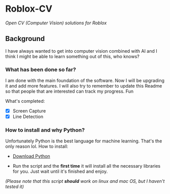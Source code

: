 # Roblox-CV #

*Open CV (Computer Vision) solutions for Roblox*

## Background ##

I have always wanted to get into computer vision combined with AI and I think I might be able to learn something out of this, who knows?

### What has been done so far? ###

I am done with the main foundation of the software.
Now I will be upgrading it and add more features. I will also try to remember to update this Readme so that people that are interested can track my progress. Fun

What's completed:

-[x] Screen Capture
-[x] Line Detection

### How to install and why Python? ###

Unfortunately Python is the best language for machine learning. That's the only reason lol. How to install: 

* [Download Python](www.python.org)

* Run the script and the **first time** it will install all the necessary libraries for you. Just wait until it's finished and enjoy.

*(Please note that this script **should** work on linux and mac OS, but I haven't tested it)*